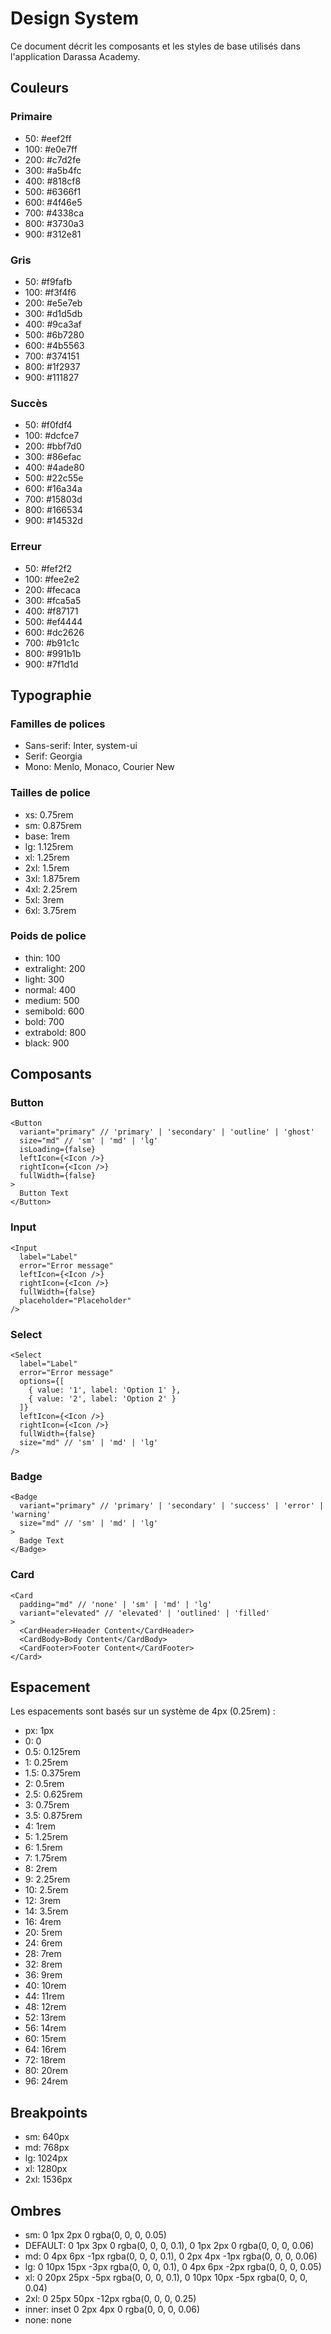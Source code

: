 # Design System

Ce document décrit les composants et les styles de base utilisés dans l'application Darassa Academy.

## Couleurs

### Primaire
- 50: #eef2ff
- 100: #e0e7ff
- 200: #c7d2fe
- 300: #a5b4fc
- 400: #818cf8
- 500: #6366f1
- 600: #4f46e5
- 700: #4338ca
- 800: #3730a3
- 900: #312e81

### Gris
- 50: #f9fafb
- 100: #f3f4f6
- 200: #e5e7eb
- 300: #d1d5db
- 400: #9ca3af
- 500: #6b7280
- 600: #4b5563
- 700: #374151
- 800: #1f2937
- 900: #111827

### Succès
- 50: #f0fdf4
- 100: #dcfce7
- 200: #bbf7d0
- 300: #86efac
- 400: #4ade80
- 500: #22c55e
- 600: #16a34a
- 700: #15803d
- 800: #166534
- 900: #14532d

### Erreur
- 50: #fef2f2
- 100: #fee2e2
- 200: #fecaca
- 300: #fca5a5
- 400: #f87171
- 500: #ef4444
- 600: #dc2626
- 700: #b91c1c
- 800: #991b1b
- 900: #7f1d1d

## Typographie

### Familles de polices
- Sans-serif: Inter, system-ui
- Serif: Georgia
- Mono: Menlo, Monaco, Courier New

### Tailles de police
- xs: 0.75rem
- sm: 0.875rem
- base: 1rem
- lg: 1.125rem
- xl: 1.25rem
- 2xl: 1.5rem
- 3xl: 1.875rem
- 4xl: 2.25rem
- 5xl: 3rem
- 6xl: 3.75rem

### Poids de police
- thin: 100
- extralight: 200
- light: 300
- normal: 400
- medium: 500
- semibold: 600
- bold: 700
- extrabold: 800
- black: 900

## Composants

### Button
```tsx
<Button
  variant="primary" // 'primary' | 'secondary' | 'outline' | 'ghost'
  size="md" // 'sm' | 'md' | 'lg'
  isLoading={false}
  leftIcon={<Icon />}
  rightIcon={<Icon />}
  fullWidth={false}
>
  Button Text
</Button>
```

### Input
```tsx
<Input
  label="Label"
  error="Error message"
  leftIcon={<Icon />}
  rightIcon={<Icon />}
  fullWidth={false}
  placeholder="Placeholder"
/>
```

### Select
```tsx
<Select
  label="Label"
  error="Error message"
  options={[
    { value: '1', label: 'Option 1' },
    { value: '2', label: 'Option 2' }
  ]}
  leftIcon={<Icon />}
  rightIcon={<Icon />}
  fullWidth={false}
  size="md" // 'sm' | 'md' | 'lg'
/>
```

### Badge
```tsx
<Badge
  variant="primary" // 'primary' | 'secondary' | 'success' | 'error' | 'warning'
  size="md" // 'sm' | 'md' | 'lg'
>
  Badge Text
</Badge>
```

### Card
```tsx
<Card
  padding="md" // 'none' | 'sm' | 'md' | 'lg'
  variant="elevated" // 'elevated' | 'outlined' | 'filled'
>
  <CardHeader>Header Content</CardHeader>
  <CardBody>Body Content</CardBody>
  <CardFooter>Footer Content</CardFooter>
</Card>
```

## Espacement

Les espacements sont basés sur un système de 4px (0.25rem) :

- px: 1px
- 0: 0
- 0.5: 0.125rem
- 1: 0.25rem
- 1.5: 0.375rem
- 2: 0.5rem
- 2.5: 0.625rem
- 3: 0.75rem
- 3.5: 0.875rem
- 4: 1rem
- 5: 1.25rem
- 6: 1.5rem
- 7: 1.75rem
- 8: 2rem
- 9: 2.25rem
- 10: 2.5rem
- 12: 3rem
- 14: 3.5rem
- 16: 4rem
- 20: 5rem
- 24: 6rem
- 28: 7rem
- 32: 8rem
- 36: 9rem
- 40: 10rem
- 44: 11rem
- 48: 12rem
- 52: 13rem
- 56: 14rem
- 60: 15rem
- 64: 16rem
- 72: 18rem
- 80: 20rem
- 96: 24rem

## Breakpoints

- sm: 640px
- md: 768px
- lg: 1024px
- xl: 1280px
- 2xl: 1536px

## Ombres

- sm: 0 1px 2px 0 rgba(0, 0, 0, 0.05)
- DEFAULT: 0 1px 3px 0 rgba(0, 0, 0, 0.1), 0 1px 2px 0 rgba(0, 0, 0, 0.06)
- md: 0 4px 6px -1px rgba(0, 0, 0, 0.1), 0 2px 4px -1px rgba(0, 0, 0, 0.06)
- lg: 0 10px 15px -3px rgba(0, 0, 0, 0.1), 0 4px 6px -2px rgba(0, 0, 0, 0.05)
- xl: 0 20px 25px -5px rgba(0, 0, 0, 0.1), 0 10px 10px -5px rgba(0, 0, 0, 0.04)
- 2xl: 0 25px 50px -12px rgba(0, 0, 0, 0.25)
- inner: inset 0 2px 4px 0 rgba(0, 0, 0, 0.06)
- none: none 